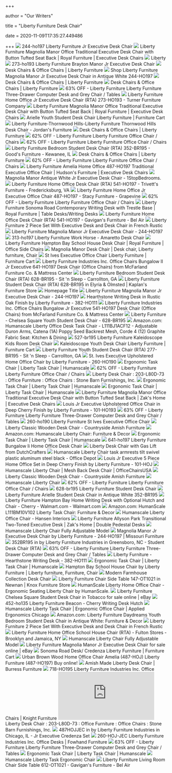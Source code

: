 +++
        
author = "Our Writers"
        
title = "Liberty Furniture Desk Chair"
        
date = 2020-11-09T17:35:27.449486
        
+++
[ ![](https://static.homelivingfurniture.com/data/vendors/660/items/255952/big/244-ho197.jpg)](https://static.homelivingfurniture.com/data/vendors/660/items/255952/big/244-ho197.jpg) 244-ho197 Liberty Furniture Jr Executive Desk Chair
[ ![](https://imageresizer.furnituredealer.net/img/remote/images.furnituredealer.net/img/products%2Fliberty_furniture%2Fcolor%2Fmagnolia%20manor_244-ho197-b1.jpg?width=1024&height=768&scale=both&trim.threshold=50&trim.percentpadding=10)](https://imageresizer.furnituredealer.net/img/remote/images.furnituredealer.net/img/products%2Fliberty_furniture%2Fcolor%2Fmagnolia%20manor_244-ho197-b1.jpg?width=1024&height=768&scale=both&trim.threshold=50&trim.percentpadding=10) Liberty Furniture Magnolia Manor Office Traditional Executive Desk Chair  with Button Tufted Seat Back | Royal Furniture | Executive Desk Chairs
[ ![](https://www.mylibertyfurniture.com/globalassets/product-images/large/244-ho197_1.jpg)](https://www.mylibertyfurniture.com/globalassets/product-images/large/244-ho197_1.jpg) Liberty
[ ![](https://static.homelivingfurniture.com/data/vendors/660/items/214378/big/273-ho193.jpg)](https://static.homelivingfurniture.com/data/vendors/660/items/214378/big/273-ho193.jpg) 273-ho193 Liberty Furniture Brayton Manor Jr Executive Desk Chair
[ ![](https://www.mylibertyfurniture.com/globalassets/product-images/thumbnail/244-ho197.jpg)](https://www.mylibertyfurniture.com/globalassets/product-images/thumbnail/244-ho197.jpg) Desk Chairs & Office Chairs | Liberty Furniture
[ ![](https://www.localfurnitureoutlet.com/media/catalog/product/cache/1/image/9df78eab33525d08d6e5fb8d27136e95/i/m/image_244-HO197.jpg)](https://www.localfurnitureoutlet.com/media/catalog/product/cache/1/image/9df78eab33525d08d6e5fb8d27136e95/i/m/image_244-HO197.jpg) Shop Liberty Furniture Magnolia Manor Jr Executive Desk Chair in Antique  White 244-HO197
[ ![](https://www.mylibertyfurniture.com/globalassets/product-images/thumbnail/273-ho193.jpg)](https://www.mylibertyfurniture.com/globalassets/product-images/thumbnail/273-ho193.jpg) Desk Chairs & Office Chairs | Liberty Furniture
[ ![](https://www.mylibertyfurniture.com/globalassets/product-images/thumbnail/487-ho197_1.jpg)](https://www.mylibertyfurniture.com/globalassets/product-images/thumbnail/487-ho197_1.jpg) Desk Chairs & Office Chairs | Liberty Furniture
[ ![](https://images.kaiyo.com/48051/liberty-furniture/tables/home-office-desks/sell-liberty-furniture-three-drawer-computer-desk-and-grey-chair.jpeg)](https://images.kaiyo.com/48051/liberty-furniture/tables/home-office-desks/sell-liberty-furniture-three-drawer-computer-desk-and-grey-chair.jpeg) 63% OFF - Liberty Furniture Liberty Furniture Three-Drawer Computer Desk  and Grey Chair / Tables
[ ![](https://images2.imgix.net/p4dbimg/653/images/273-ho193.jpg?fit=fill&trim=color&trimcolor=FFFFFF&trimtol=5&bg=FFFFFF&w=768&h=576&fm=pjpg&auto=format)](https://images2.imgix.net/p4dbimg/653/images/273-ho193.jpg?fit=fill&trim=color&trimcolor=FFFFFF&trimtol=5&bg=FFFFFF&w=768&h=576&fm=pjpg&auto=format) Liberty Furniture Home Office Jr Executive Desk Chair (RTA) 273-HO193 -  Turner Furniture Company
[ ![](https://imageresizer.furnituredealer.net/img/remote/images.furnituredealer.net/img/products%2Fliberty_furniture%2Fcolor%2Fmagnolia%20manor_244-ho197-b3.jpg?width=1024&height=768&scale=both&trim.threshold=50&trim.percentpadding=10)](https://imageresizer.furnituredealer.net/img/remote/images.furnituredealer.net/img/products%2Fliberty_furniture%2Fcolor%2Fmagnolia%20manor_244-ho197-b3.jpg?width=1024&height=768&scale=both&trim.threshold=50&trim.percentpadding=10) Liberty Furniture Magnolia Manor Office Traditional Executive Desk Chair  with Button Tufted Seat Back | Royal Furniture | Executive Desk Chairs
[ ![](https://smhttp-ssl-77687.nexcesscdn.net/media/catalog/product/cache/1/image/650x650/9df78eab33525d08d6e5fb8d27136e95/3/5/352-BR195-student-desk-chair-1.jpg)](https://smhttp-ssl-77687.nexcesscdn.net/media/catalog/product/cache/1/image/650x650/9df78eab33525d08d6e5fb8d27136e95/3/5/352-BR195-student-desk-chair-1.jpg) Arielle Youth Student Desk Chair Liberty Furniture | Furniture Cart
[ ![](https://s7d5.scene7.com/is/image/Jordans/K22575900_00?wid=378&hei=375)](https://s7d5.scene7.com/is/image/Jordans/K22575900_00?wid=378&hei=375) Liberty Furniture-Thornwood Hills-Liberty Furniture Thornwood Hills Desk  Chair - Jordan's Furniture
[ ![](https://www.mylibertyfurniture.com/globalassets/product-images/thumbnail/487-ho197.jpg)](https://www.mylibertyfurniture.com/globalassets/product-images/thumbnail/487-ho197.jpg) Desk Chairs & Office Chairs | Liberty Furniture
[ ![](https://images.kaiyo.com/114938/liberty-furniture/chairs/home-office-chairs/buy-liberty-furniture-office-chair.jpeg)](https://images.kaiyo.com/114938/liberty-furniture/chairs/home-office-chairs/buy-liberty-furniture-office-chair.jpeg) 62% OFF - Liberty Furniture Liberty Furniture Office Chair / Chairs
[ ![](https://images.kaiyo.com/114938/liberty-furniture/chairs/home-office-chairs/liberty-furniture-office-chair-second-hand.jpeg)](https://images.kaiyo.com/114938/liberty-furniture/chairs/home-office-chairs/liberty-furniture-office-chair-second-hand.jpeg) 62% OFF - Liberty Furniture Liberty Furniture Office Chair / Chairs
[ ![](https://images2.imgix.net/p4dbimg/653/images/352-br195.jpg?fit=fill&trim=color&trimcolor=FFFFFF&trimtol=5&bg=FFFFFF&w=768&h=576&fm=pjpg&auto=format)](https://images2.imgix.net/p4dbimg/653/images/352-br195.jpg?fit=fill&trim=color&trimcolor=FFFFFF&trimtol=5&bg=FFFFFF&w=768&h=576&fm=pjpg&auto=format) Liberty Furniture Bedroom Student Desk Chair (RTA) 352-BR195 - Good's  Furniture - Kewanee, IL
[ ![](https://www.mylibertyfurniture.com/globalassets/product-images/thumbnail/718-ho195.jpg)](https://www.mylibertyfurniture.com/globalassets/product-images/thumbnail/718-ho195.jpg) Desk Chairs & Office Chairs | Liberty Furniture
[ ![](https://images.kaiyo.com/114938/liberty-furniture/chairs/home-office-chairs/second-hand-liberty-furniture-office-chair.jpeg)](https://images.kaiyo.com/114938/liberty-furniture/chairs/home-office-chairs/second-hand-liberty-furniture-office-chair.jpeg) 62% OFF - Liberty Furniture Liberty Furniture Office Chair / Chairs
[ ![](https://imageresizer.furnituredealer.net/img/remote/images.furnituredealer.net/img/products%2Fliberty_furniture%2Fcolor%2Famelia--487_487-ho197-b1.jpg?width=878&height=600&scale=both&trim.threshold=80)](https://imageresizer.furnituredealer.net/img/remote/images.furnituredealer.net/img/products%2Fliberty_furniture%2Fcolor%2Famelia--487_487-ho197-b1.jpg?width=878&height=600&scale=both&trim.threshold=80) Liberty Furniture Amelia Home Office 487-HO197 Traditional Executive Office  Chair | Hudson's Furniture | Executive Desk Chairs
[ ![](https://cdn.1stopbedrooms.com/media/catalog/product/cache/1/image/790x650/667cc8115599233893af4c0b7918c94e/2/4/244-ho197.jpg)](https://cdn.1stopbedrooms.com/media/catalog/product/cache/1/image/790x650/667cc8115599233893af4c0b7918c94e/2/4/244-ho197.jpg) Magnolia Manor Antique White Jr Executive Desk Chair - 1StopBedrooms.
[ ![](https://images2.imgix.net/p4dbimg/653/images/541-ho197.jpg?fit=fill&trim=color&trimcolor=FFFFFF&trimtol=5&bg=FFFFFF&w=1024&h=768&fm=pjpg&auto=format)](https://images2.imgix.net/p4dbimg/653/images/541-ho197.jpg?fit=fill&trim=color&trimcolor=FFFFFF&trimtol=5&bg=FFFFFF&w=1024&h=768&fm=pjpg&auto=format) Liberty Furniture Home Office Desk Chair (RTA) 541-HO197 - Trivett's  Furniture - Fredericksburg, VA
[ ![](https://images2.imgix.net/p4dbimg/653/images/487-ho197_1.jpg?trim=color&trimcolor=FFFFFF&trimtol=5&w=1024&h=768&fm=pjpg&auto=format)](https://images2.imgix.net/p4dbimg/653/images/487-ho197_1.jpg?trim=color&trimcolor=FFFFFF&trimtol=5&w=1024&h=768&fm=pjpg&auto=format) Liberty Furniture Home Office Jr Executive Office Chair 487-HO197 - Stacy  Furniture - Grapevine
[ ![](https://images.kaiyo.com/114938/liberty-furniture/chairs/home-office-chairs/used-liberty-furniture-office-chair.jpeg)](https://images.kaiyo.com/114938/liberty-furniture/chairs/home-office-chairs/used-liberty-furniture-office-chair.jpeg) 62% OFF - Liberty Furniture Liberty Furniture Office Chair / Chairs
[ ![](https://imageresizer.furnituredealer.net/img/remote/images.furnituredealer.net/img/products%2Fliberty_furniture%2Fcolor%2Fsonoma%20road--816253672_473-ho107-b21.jpg?width=1024&height=768&scale=both&trim.threshold=50&trim.percentpadding=10)](https://imageresizer.furnituredealer.net/img/remote/images.furnituredealer.net/img/products%2Fliberty_furniture%2Fcolor%2Fsonoma%20road--816253672_473-ho107-b21.jpg?width=1024&height=768&scale=both&trim.threshold=50&trim.percentpadding=10) Liberty Furniture Sonoma Road Contemporary Writing Desk with Trestle Base |  Royal Furniture | Table Desks/Writing Desks
[ ![](https://images2.imgix.net/p4dbimg/653/images/541-ho197.jpg?trim=color&trimcolor=FFFFFF&trimtol=5&w=1024&h=768&fm=pjpg)](https://images2.imgix.net/p4dbimg/653/images/541-ho197.jpg?trim=color&trimcolor=FFFFFF&trimtol=5&w=1024&h=768&fm=pjpg) Liberty Furniture Home Office Desk Chair (RTA) 541-HO197 - Gavigan's  Furniture - Bel Air
[ ![](https://c.shld.net/rpx/i/s/pi/mp/5107/prod_13896299908?src=https%3A%2F%2Fmedia.cymaxstores.com%2FImages%2F1071%2F1911592-L.jpg&d=a4721470935300352fb045bf0090c1129361d4dc&hei=333&wid=333&op_sharpen=1)](https://c.shld.net/rpx/i/s/pi/mp/5107/prod_13896299908?src=https%3A%2F%2Fmedia.cymaxstores.com%2FImages%2F1071%2F1911592-L.jpg&d=a4721470935300352fb045bf0090c1129361d4dc&hei=333&wid=333&op_sharpen=1) Liberty Furniture 2 Piece Set With Executive Desk and Desk Chair in French  Rustic
[ ![](https://media.cymaxstores.com/Images/1071/1886558-4-L.jpg)](https://media.cymaxstores.com/Images/1071/1886558-4-L.jpg) Liberty Furniture Magnolia Manor Jr Executive Desk Chair - 244-HO197
[ ![](https://static.homelivingfurniture.com/data/vendors/660/items/176514/big/313-HO197.jpg)](https://static.homelivingfurniture.com/data/vendors/660/items/176514/big/313-HO197.jpg) 313-ho197 Liberty Furniture Work Horse - Amaretto Desk Chair
[ ![](https://imageresizer.furnituredealer.net/img/remote/images.furnituredealer.net/img/products%2Fliberty_furniture%2Fcolor%2Fhampton%20bay%20ho_718-ho195-b2.jpg?width=1024&height=768&scale=both&trim.threshold=50&trim.percentpadding=10)](https://imageresizer.furnituredealer.net/img/remote/images.furnituredealer.net/img/products%2Fliberty_furniture%2Fcolor%2Fhampton%20bay%20ho_718-ho195-b2.jpg?width=1024&height=768&scale=both&trim.threshold=50&trim.percentpadding=10) Liberty Furniture Hampton Bay School House Desk Chair | Royal Furniture |  Office Side Chairs
[ ![](https://i.pinimg.com/736x/d4/0e/6d/d40e6de240afee2571e7cdce423e014a.jpg)](https://i.pinimg.com/736x/d4/0e/6d/d40e6de240afee2571e7cdce423e014a.jpg) Magnolia Manor Desk Chair | Desk chair, Liberty furniture, Chair
[ ![](https://smhttp-ssl-77687.nexcesscdn.net/media/catalog/product/cache/1/image/650x650/9df78eab33525d08d6e5fb8d27136e95/2/6/260-HO190-office-chair-1.jpg)](https://smhttp-ssl-77687.nexcesscdn.net/media/catalog/product/cache/1/image/650x650/9df78eab33525d08d6e5fb8d27136e95/2/6/260-HO190-office-chair-1.jpg) St Ives Executive Office Chair Liberty Furniture | Furniture Cart
[ ![](https://imgres.tailbase.com/rzdimg/prods/800/226070_1.jpg)](https://imgres.tailbase.com/rzdimg/prods/800/226070_1.jpg) Liberty Furniture Industries Inc. Office Chairs Bungalow II Jr Executive  641-HO197 Desk Chair (Office Chairs) from McFarland Furniture Co. &  Mattress Center
[ ![](https://images2.imgix.net/p4dbimg/653/images/628-br195.jpg?fit=fill&trim=color&trimcolor=FFFFFF&trimtol=5&bg=FFFFFF&w=768&h=576&fm=pjpg&auto=format)](https://images2.imgix.net/p4dbimg/653/images/628-br195.jpg?fit=fill&trim=color&trimcolor=FFFFFF&trimtol=5&bg=FFFFFF&w=768&h=576&fm=pjpg&auto=format) Liberty Furniture Bedroom Student Desk Chair (RTA) 628-BR195 - Sit 'n Sleep  - Carrollton, GA
[ ![](https://images2.imgix.net/p4dbimg/653/images/628-br195.jpg?trim=color&trimcolor=FFFFFF&trimtol=5&w=1024&h=768&fm=pjpg&auto=format)](https://images2.imgix.net/p4dbimg/653/images/628-br195.jpg?trim=color&trimcolor=FFFFFF&trimtol=5&w=1024&h=768&fm=pjpg&auto=format) Liberty Furniture Student Desk Chair (RTA) 628-BR195 in Elyria & Olmsted |  Kaplan's Furniture Store
[ ![](https://www.mylibertyfurniture.com/globalassets/home-page/mobile/liberty-mobile-images520-dr.jpg)](https://www.mylibertyfurniture.com/globalassets/home-page/mobile/liberty-mobile-images520-dr.jpg) Homepage Title
[ ![](https://media.cymaxstores.com/Images/1071/1886558-3-L.jpg)](https://media.cymaxstores.com/Images/1071/1886558-3-L.jpg) Liberty Furniture Magnolia Manor Jr Executive Desk Chair - 244-HO197
[ ![](https://www.homecinemacenter.com/v/vspfiles/photos/LIB-382-HO111-2.jpg?v-cache=1455518240)](https://www.homecinemacenter.com/v/vspfiles/photos/LIB-382-HO111-2.jpg?v-cache=1455518240) Hearthstone Writing Desk in Rustic Oak Finish by Liberty Furniture -  382-HO111
[ ![](https://imgres.tailbase.com/rzdimg/prods/800/226058_1.jpg)](https://imgres.tailbase.com/rzdimg/prods/800/226058_1.jpg) Liberty Furniture Industries Inc. Office Chairs Bungalow Jr Executive  541-HO197 Desk Chair (Office Chairs) from McFarland Furniture Co. &  Mattress Center
[ ![](https://s.yimg.com/aah/yhst-130038008324021/liberty-furniture-chelsea-square-youth-student-desk-chair-628-br195-19.jpg)](https://s.yimg.com/aah/yhst-130038008324021/liberty-furniture-chelsea-square-youth-student-desk-chair-628-br195-19.jpg) Liberty Furniture - Chelsea Square Youth Student Desk Chair - 628-BR195
[ ![](https://images-na.ssl-images-amazon.com/images/I/81wJWsCMh0L._AC_SL1500_.jpg)](https://images-na.ssl-images-amazon.com/images/I/81wJWsCMh0L._AC_SL1500_.jpg) Amazon.com: Humanscale Liberty Office Desk Task Chair - L111BJ1ACF12 -  Adjustable Duron Arms, Catena (1A) Poppy Seed Backrest Mesh, Corde 4 (12)  Graphite Fabric Seat: Kitchen & Dining
[ ![](https://static.homelivingfurniture.com/data/vendors/660/items/214083/big/527-BR195.jpg)](https://static.homelivingfurniture.com/data/vendors/660/items/214083/big/527-BR195.jpg) 527-br195 Liberty Furniture Kaleidoscope Kids Room Desk Chair
[ ![](https://smhttp-ssl-77687.nexcesscdn.net/media/catalog/product/cache/1/image/650x650/9df78eab33525d08d6e5fb8d27136e95/5/2/527-BR195-desk-chair-1.jpg)](https://smhttp-ssl-77687.nexcesscdn.net/media/catalog/product/cache/1/image/650x650/9df78eab33525d08d6e5fb8d27136e95/5/2/527-BR195-desk-chair-1.jpg) Kaleidoscope Youth Desk Chair Liberty Furniture | Furniture Cart
[ ![](https://images2.imgix.net/p4dbimg/653/images/277-br195.jpg?fit=fill&trim=color&trimcolor=FFFFFF&trimtol=5&bg=FFFFFF&w=768&h=576&fm=pjpg)](https://images2.imgix.net/p4dbimg/653/images/277-br195.jpg?fit=fill&trim=color&trimcolor=FFFFFF&trimtol=5&bg=FFFFFF&w=768&h=576&fm=pjpg) Liberty Furniture Youth Student Desk Chair (RTA) 277-BR195 - Sit 'n Sleep -  Carrollton, GA
[ ![](https://www.homecinemacenter.com/v/vspfiles/photos/LIB-260-HO190-2.jpg?v-cache=1391066707)](https://www.homecinemacenter.com/v/vspfiles/photos/LIB-260-HO190-2.jpg?v-cache=1391066707) St. Ives Executive Upholstered Home Office Chair by Liberty Furniture -  260-HO190
[ ![](https://www.humanscale.com/userFiles/images/seating/libertytask/17_humanscale_liberty_chair_edit9.jpg)](https://www.humanscale.com/userFiles/images/seating/libertytask/17_humanscale_liberty_chair_edit9.jpg) Ergonomic Task Chair | Liberty Task Chair | Humanscale
[ ![](https://images.kaiyo.com/114938/liberty-furniture/chairs/home-office-chairs/liberty-furniture-office-chair-used.jpeg)](https://images.kaiyo.com/114938/liberty-furniture/chairs/home-office-chairs/liberty-furniture-office-chair-used.jpeg) 62% OFF - Liberty Furniture Liberty Furniture Office Chair / Chairs
[ ![](http://www.stonebarnfurnishings.com/store_files/product_images/hi_res1/6579oak_desk_chair__8136_copy_(857x1280).jpg)](http://www.stonebarnfurnishings.com/store_files/product_images/hi_res1/6579oak_desk_chair__8136_copy_(857x1280).jpg) Liberty Desk Chair : 203-L80D-73 : Office Furniture : Office Chairs : Stone  Barn Furnishings, Inc.
[ ![](https://www.humanscale.com/userFiles/images/seating/libertytask/17_humanscale_liberty_chair_edit2.jpg)](https://www.humanscale.com/userFiles/images/seating/libertytask/17_humanscale_liberty_chair_edit2.jpg) Ergonomic Task Chair | Liberty Task Chair | Humanscale
[ ![](https://www.humanscale.com/userFiles/images/seating/libertytask/17_humanscale_liberty_chair_edit6.jpg)](https://www.humanscale.com/userFiles/images/seating/libertytask/17_humanscale_liberty_chair_edit6.jpg) Ergonomic Task Chair | Liberty Task Chair | Humanscale
[ ![](https://imageresizer.furnituredealer.net/img/remote/images.furnituredealer.net/img/products%2Fliberty_furniture%2Fcolor%2Fmagnolia%20manor_244-ho197-b19.jpg?width=878&height=600&scale=both&trim.threshold=80)](https://imageresizer.furnituredealer.net/img/remote/images.furnituredealer.net/img/products%2Fliberty_furniture%2Fcolor%2Fmagnolia%20manor_244-ho197-b19.jpg?width=878&height=600&scale=both&trim.threshold=80) Liberty Furniture Magnolia Manor Office Traditional Executive Desk Chair  with Button Tufted Seat Back | Zak's Home | Executive Desk Chairs
[ ![](https://www.homecinemacenter.com/v/vspfiles/photos/LIB-101-HO193-2.jpg?v-cache=1391066707)](https://www.homecinemacenter.com/v/vspfiles/photos/LIB-101-HO193-2.jpg?v-cache=1391066707) Louis Jr Executive Upholstered Office Chair in Deep Cherry Finish by Liberty  Furniture - 101-HO193
[ ![](https://images.kaiyo.com/48051/liberty-furniture/tables/home-office-desks/liberty-furniture-three-drawer-computer-desk-and-grey-chair.jpeg)](https://images.kaiyo.com/48051/liberty-furniture/tables/home-office-desks/liberty-furniture-three-drawer-computer-desk-and-grey-chair.jpeg) 63% OFF - Liberty Furniture Liberty Furniture Three-Drawer Computer Desk  and Grey Chair / Tables
[ ![](https://static.homelivingfurniture.com/data/vendors/660/items/176284/big/260-HO190.jpg)](https://static.homelivingfurniture.com/data/vendors/660/items/176284/big/260-HO190.jpg) 260-ho190 Liberty Furniture St Ives Executive Office Chair
[ ![](https://www.countrysideamishfurniture.com/media/made/media/uploads/Catalog/50051/2020/liberty-office-chair_745_1200_80.jpg)](https://www.countrysideamishfurniture.com/media/made/media/uploads/Catalog/50051/2020/liberty-office-chair_745_1200_80.jpg) Liberty Classic Wooden Desk Chair - Countryside Amish Furniture
[ ![](https://images-na.ssl-images-amazon.com/images/I/41AWM%2BcLbiL.__AC_SY300_QL70_ML2_.jpg)](https://images-na.ssl-images-amazon.com/images/I/41AWM%2BcLbiL.__AC_SY300_QL70_ML2_.jpg) Amazon.com: Humanscale Liberty Chair: Furniture & Decor
[ ![](https://www.humanscale.com/userFiles/images/seating/libertytask/17_humanscale_liberty_1.jpg)](https://www.humanscale.com/userFiles/images/seating/libertytask/17_humanscale_liberty_1.jpg) Ergonomic Task Chair | Liberty Task Chair | Humanscale
[ ![](https://static.homelivingfurniture.com/data/vendors/660/items/176443/big/641-HO197.jpg)](https://static.homelivingfurniture.com/data/vendors/660/items/176443/big/641-HO197.jpg) 641-ho197 Liberty Furniture Bungalow Ii Home Office Desk Chair
[ ![](https://s3.dutchcrafters.com/uploads/posimage/Amish-Liberty-Desk-Chair-with-Gas-Lift-302563.jpg)](https://s3.dutchcrafters.com/uploads/posimage/Amish-Liberty-Desk-Chair-with-Gas-Lift-302563.jpg) Liberty Desk Chair with Gas Lift from DutchCrafters
[ ![](https://media.officedepot.com/image/upload/b_rgb:FFFFFF,c_pad,dpr_1.0,f_auto,h_1665,q_auto,w_1250/c_pad,h_1665,w_1250/v1/products/7140659/7140659_o51?pgw=1&pgwact=1)](https://media.officedepot.com/image/upload/b_rgb:FFFFFF,c_pad,dpr_1.0,f_auto,h_1665,q_auto,w_1250/c_pad,h_1665,w_1250/v1/products/7140659/7140659_o51?pgw=1&pgwact=1) Humanscale Liberty Chair task armrests tilt swivel plastic aluminum steel  black - Office Depot
[ ![](https://www.homecinemacenter.com/v/vspfiles/photos/LIB-101-HOJ-2.jpg?v-cache=1391066707)](https://www.homecinemacenter.com/v/vspfiles/photos/LIB-101-HOJ-2.jpg?v-cache=1391066707) Louis Jr Executive 5 Piece Home Office Set in Deep Cherry Finish by Liberty  Furniture - 101-HOJ
[ ![](https://cdn11.bigcommerce.com/s-lpku7oc/images/stencil/1280x1280/products/755/8230/libertytask_yellow_s_3000__03598.1438349053.jpg?c=2)](https://cdn11.bigcommerce.com/s-lpku7oc/images/stencil/1280x1280/products/755/8230/libertytask_yellow_s_3000__03598.1438349053.jpg?c=2) Humanscale Liberty Chair | Mesh Back Desk Chair | OfficeChairsUSA
[ ![](https://www.countrysideamishfurniture.com/media/made/media/uploads/Catalog/50036/2017/liberty_classic_desk_chair_638_992_80.jpg)](https://www.countrysideamishfurniture.com/media/made/media/uploads/Catalog/50036/2017/liberty_classic_desk_chair_638_992_80.jpg) Liberty Classic Wooden Desk Chair - Countryside Amish Furniture
[ ![](https://cdn11.bigcommerce.com/s-492apnl0xy/images/stencil/1280x1280/products/744/3282/humanscale-liberty-chair-hus088__49475.1490806767.jpg?c=2)](https://cdn11.bigcommerce.com/s-492apnl0xy/images/stencil/1280x1280/products/744/3282/humanscale-liberty-chair-hus088__49475.1490806767.jpg?c=2) Humanscale Liberty Chair
[ ![](https://images.kaiyo.com/114938/liberty-furniture/chairs/home-office-chairs/sell-liberty-furniture-office-chair.jpeg)](https://images.kaiyo.com/114938/liberty-furniture/chairs/home-office-chairs/sell-liberty-furniture-office-chair.jpeg) 62% OFF - Liberty Furniture Liberty Furniture Office Chair / Chairs
[ ![](https://static.homelivingfurniture.com/data/vendors/660/items/175650/big/628-BR195.jpg)](https://static.homelivingfurniture.com/data/vendors/660/items/175650/big/628-BR195.jpg) 628-br195 Liberty Furniture Student Desk Chair
[ ![](https://www.bedroomfurniturediscounts.com/media/catalog/product/cache/1/image/647x455/de872f0ebe2788fbb19ed4dd7db27516/6/0/60046.jpg)](https://www.bedroomfurniturediscounts.com/media/catalog/product/cache/1/image/647x455/de872f0ebe2788fbb19ed4dd7db27516/6/0/60046.jpg) Liberty Furniture Arielle Student Desk Chair in Antique White 352-BR195
[ ![](https://i5.walmartimages.com/asr/d64193ee-cd84-42f0-980d-56e98b302524_1.75d38dacb9f7dd55ba6ce2eca17804ac.jpeg)](https://i5.walmartimages.com/asr/d64193ee-cd84-42f0-980d-56e98b302524_1.75d38dacb9f7dd55ba6ce2eca17804ac.jpeg) Liberty Furniture Hampton Bay Home Writing Desk with Optional Hutch and  Chair - Cherry - Walmart.com - Walmart.com
[ ![](https://images-na.ssl-images-amazon.com/images/I/41Y1UEXmVNL._AC_SY450_.jpg)](https://images-na.ssl-images-amazon.com/images/I/41Y1UEXmVNL._AC_SY450_.jpg) Amazon.com: HumanScale L111BM10V102 Liberty Task Chair: Furniture & Decor
[ ![](https://www.hanseninteriors.com/app/uploads/2020/05/Humanscale-Liberty-Task-Chair-Custom.png)](https://www.hanseninteriors.com/app/uploads/2020/05/Humanscale-Liberty-Task-Chair-Custom.png) Humanscale Liberty Office Chair - Hansen Interiors
[ ![](https://images.furnituredealer.net/img/products%2Fliberty_furniture%2Fcolor%2Fallyson%20park--816253672_417-hoj-dsk-b1.jpg)](https://images.furnituredealer.net/img/products%2Fliberty_furniture%2Fcolor%2Fallyson%20park--816253672_417-hoj-dsk-b1.jpg) Liberty Furniture Allyson Park Transitional Two-Toned Executive Desk |  Zak's Home | Double Pedestal Desks
[ ![](https://cdn11.bigcommerce.com/s-rb8ue6qv0m/images/stencil/original/products/870/7667/20181231_162707__53661.1546372404.jpg?c=2)](https://cdn11.bigcommerce.com/s-rb8ue6qv0m/images/stencil/original/products/870/7667/20181231_162707__53661.1546372404.jpg?c=2) Humanscale Liberty Chair Fully Adjustable Model
[ ![](https://cdn.knorrweb.com/liberty-furniture/800x800/244-ho197_9.jpg)](https://cdn.knorrweb.com/liberty-furniture/800x800/244-ho197_9.jpg) Magnolia Manor Jr Executive Desk Chair by Liberty Furniture - 244-HO197 |  Missouri Furniture
[ ![](https://images.webfronts.com/cache/frogbkdttnqu.jpg?imgeng=/w_500/h_500/m_letterbox_ffffff_100)](https://images.webfronts.com/cache/frogbkdttnqu.jpg?imgeng=/w_500/h_500/m_letterbox_ffffff_100) 352BR195 in by Liberty Furniture Industries in Greensboro, NC - Student Desk  Chair (RTA)
[ ![](https://images.kaiyo.com/48051/liberty-furniture/tables/home-office-desks/second-hand-liberty-furniture-three-drawer-computer-desk-and-grey-chair.jpeg)](https://images.kaiyo.com/48051/liberty-furniture/tables/home-office-desks/second-hand-liberty-furniture-three-drawer-computer-desk-and-grey-chair.jpeg) 63% OFF - Liberty Furniture Liberty Furniture Three-Drawer Computer Desk  and Grey Chair / Tables
[ ![](https://s.yimg.com/aah/yhst-130038008324021/liberty-furniture-hearthstone-writing-desk-382-ho111-7.jpg)](https://s.yimg.com/aah/yhst-130038008324021/liberty-furniture-hearthstone-writing-desk-382-ho111-7.jpg) Liberty Furniture - Hearthstone Writing Desk - 382-HO111
[ ![](https://www.humanscale.com/userFiles/images/seating/libertytask/17_humanscale_liberty_2.jpg)](https://www.humanscale.com/userFiles/images/seating/libertytask/17_humanscale_liberty_2.jpg) Ergonomic Task Chair | Liberty Task Chair | Humanscale
[ ![](https://i.pinimg.com/originals/2d/f6/c5/2df6c57014d62219fd368d834ed2e88d.jpg)](https://i.pinimg.com/originals/2d/f6/c5/2df6c57014d62219fd368d834ed2e88d.jpg) Hampton Bay School House Chair by Liberty Furniture | Liberty furniture,  Furniture, Chair
[ ![](https://www.watsons.com/media/catalog/product/cache/e4d64343b1bc593f1c5348fe05efa4a6/5/0/504255_liberty_furniture_modern_farmhouse_collection_desk_chair_white.jpg)](https://www.watsons.com/media/catalog/product/cache/e4d64343b1bc593f1c5348fe05efa4a6/5/0/504255_liberty_furniture_modern_farmhouse_collection_desk_chair_white.jpg) Modern Farmhouse Collection Desk Chair
[ ![](https://images2.imgix.net/p4dbimg/653/images/147-ot1021.jpg?fit=fill&trim=color&trimcolor=FFFFFF&trimtol=5&bg=FFFFFF&w=1024&h=768&fm=pjpg&auto=format)](https://images2.imgix.net/p4dbimg/653/images/147-ot1021.jpg?fit=fill&trim=color&trimcolor=FFFFFF&trimtol=5&bg=FFFFFF&w=1024&h=768&fm=pjpg&auto=format) Liberty Furniture Chair Side Table 147-OT1021 in Newnan | Knox Furniture  Store
[ ![](https://vitalitywebb.com/backstore/HumanScale/pics/Liberty_Chair_Desk.jpg)](https://vitalitywebb.com/backstore/HumanScale/pics/Liberty_Chair_Desk.jpg) HumanScale Liberty Home Office Chair - Ergonomic Seating Liberty Chair by  HumanScale.
[ ![](https://i.ebayimg.com/images/g/9hEAAOSwtOVdMCQX/s-l1600.jpg)](https://i.ebayimg.com/images/g/9hEAAOSwtOVdMCQX/s-l1600.jpg) Liberty Furniture Chelsea Square Student Desk Chair in Tobacco for sale  online | eBay
[ ![](https://static.homelivingfurniture.com/data/vendors/660/items/176342/big/452-HO135.jpg)](https://static.homelivingfurniture.com/data/vendors/660/items/176342/big/452-HO135.jpg) 452-ho135 Liberty Furniture Beacon - Cherry Writing Desk Hutch
[ ![](https://cdn1.bigcommerce.com/server2300/28f38/products/141/images/7856/Humanscale-Liberty-Task-Chair-005__44298.1492593147.500.750.jpg?c=2)](https://cdn1.bigcommerce.com/server2300/28f38/products/141/images/7856/Humanscale-Liberty-Task-Chair-005__44298.1492593147.500.750.jpg?c=2) Humanscale Liberty Task Chair | Ergonomic Office Chair | Applied Ergonomics  Chicago
[ ![](https://images-na.ssl-images-amazon.com/images/I/716P4lZeZoL._AC_SL1000_.jpg)](https://images-na.ssl-images-amazon.com/images/I/716P4lZeZoL._AC_SL1000_.jpg) Amazon.com: Liberty Furniture Daydreams Youth Bedroom Student Desk Chair in  Antique White: Furniture & Decor
[ ![](https://c.shld.net/rpx/i/s/pi/mp/5107/prod_13896299608?src=https%3A%2F%2Fmedia.cymaxstores.com%2FImages%2F1071%2F1911592-2-L.jpg&d=1d85a9279e9d90bd65565a480d1a2c0f3795f771&hei=333&wid=333&op_sharpen=1)](https://c.shld.net/rpx/i/s/pi/mp/5107/prod_13896299608?src=https%3A%2F%2Fmedia.cymaxstores.com%2FImages%2F1071%2F1911592-2-L.jpg&d=1d85a9279e9d90bd65565a480d1a2c0f3795f771&hei=333&wid=333&op_sharpen=1) Liberty Furniture 2 Piece Set With Executive Desk and Desk Chair in French  Rustic
[ ![](https://images2.imgix.net/p4dbimg/653/images/717-ho195.jpg?trim=color&trimcolor=FFFFFF&trimtol=5&w=1024&h=768&fm=pjpg&auto=format)](https://images2.imgix.net/p4dbimg/653/images/717-ho195.jpg?trim=color&trimcolor=FFFFFF&trimtol=5&w=1024&h=768&fm=pjpg&auto=format) Liberty Furniture Home Office School House Chair (RTA) - Fulton Stores -  Brooklyn and Jamaica, NY
[ ![](https://cdn11.bigcommerce.com/s-rb8ue6qv0m/images/stencil/1000x1000/products/870/7664/20181231_162715__54157.1546372386.jpg?c=2)](https://cdn11.bigcommerce.com/s-rb8ue6qv0m/images/stencil/1000x1000/products/870/7664/20181231_162715__54157.1546372386.jpg?c=2) Humanscale Liberty Chair Fully Adjustable Model
[ ![](https://i.ebayimg.com/images/g/j~YAAOSwvXFdBHRr/s-l1600.jpg)](https://i.ebayimg.com/images/g/j~YAAOSwvXFdBHRr/s-l1600.jpg) Liberty Furniture Magnolia Manor Jr Executive Desk Chair for sale online |  eBay
[ ![](https://smhttp-ssl-77687.nexcesscdn.net/media/catalog/product/cache/1/image/650x650/9df78eab33525d08d6e5fb8d27136e95/4/7/473-HO-DSK-credenza-1.jpg)](https://smhttp-ssl-77687.nexcesscdn.net/media/catalog/product/cache/1/image/650x650/9df78eab33525d08d6e5fb8d27136e95/4/7/473-HO-DSK-credenza-1.jpg) Sonoma Road Desk/ Credenza Liberty Furniture | Furniture Cart
[ ![](https://nyfurnitureoutlets.com/media/cache/sylius_shop_product_original/87/e2/b38a24f205cc749e2b60bc03b458.jpeg)](https://nyfurnitureoutlets.com/media/cache/sylius_shop_product_original/87/e2/b38a24f205cc749e2b60bc03b458.jpeg) Urban Brown Wood Home Office Chair Amelia (487-HOJ) Liberty Furniture  (487-HO197) Buy online!
[ ![](https://burressoak.com/wp-content/uploads/2020/08/Liberty_Desk_Chair.png)](https://burressoak.com/wp-content/uploads/2020/08/Liberty_Desk_Chair.png) Amish Made Liberty Desk Chair | Burress Furniture
[ ![](https://imgres.tailbase.com/rzdimg/prods/800/226241_1.jpg)](https://imgres.tailbase.com/rzdimg/prods/800/226241_1.jpg) 718-HO195 Liberty Furniture Industries Inc. Office Chairs | Knight Furniture
[ ![](http://www.stonebarnfurnishings.com/gallery/thumb.php?src=/store_files/product_images/hi_res1/6296galveston-shaker-desk_(676x1024).jpg&h=300&w=400&zc=1&q=90&s=1)](http://www.stonebarnfurnishings.com/gallery/thumb.php?src=/store_files/product_images/hi_res1/6296galveston-shaker-desk_(676x1024).jpg&h=300&w=400&zc=1&q=90&s=1) Liberty Desk Chair : 203-L80D-73 : Office Furniture : Office Chairs : Stone  Barn Furnishings, Inc.
[ ![](https://images.webfronts.com/cache/frmwsgxkgthm.jpg?imgeng=/w_500/h_500/m_letterbox_ffffff_100)](https://images.webfronts.com/cache/frmwsgxkgthm.jpg?imgeng=/w_500/h_500/m_letterbox_ffffff_100) 487HOJJEC in by Liberty Furniture Industries in Chicago, IL - Jr Executive  Credenza Set
[ ![](https://imgres.tailbase.com/rzdimg/prods/800/433953_1.jpg)](https://imgres.tailbase.com/rzdimg/prods/800/433953_1.jpg) 260-HOJ-JEC Liberty Furniture Industries Inc. Office Desks | Fowhand  Furniture
[ ![](https://images.kaiyo.com/48051/liberty-furniture/tables/home-office-desks/liberty-furniture-three-drawer-computer-desk-and-grey-chair-second-hand.jpeg)](https://images.kaiyo.com/48051/liberty-furniture/tables/home-office-desks/liberty-furniture-three-drawer-computer-desk-and-grey-chair-second-hand.jpeg) 63% OFF - Liberty Furniture Liberty Furniture Three-Drawer Computer Desk  and Grey Chair / Tables
[ ![](https://www.humanscale.com/userFiles/images/seating/libertytask/17_humanscale_liberty_chair_edit5.jpg)](https://www.humanscale.com/userFiles/images/seating/libertytask/17_humanscale_liberty_chair_edit5.jpg) Ergonomic Task Chair | Liberty Task Chair | Humanscale
[ ![](https://www.ergodirect.com/images/Humanscale/13623/large/Humanscale_Liberty_Task_Ergonomic_Chair_lg.jpg)](https://www.ergodirect.com/images/Humanscale/13623/large/Humanscale_Liberty_Task_Ergonomic_Chair_lg.jpg) Humanscale Liberty Task Ergonomic Chair
[ ![](https://images2.imgix.net/p4dbimg/653/images/612-ot1021_1.jpg?fit=fill&trim=color&trimcolor=FFFFFF&trimtol=5&bg=FFFFFF&w=1024&h=768&fm=pjpg)](https://images2.imgix.net/p4dbimg/653/images/612-ot1021_1.jpg?fit=fill&trim=color&trimcolor=FFFFFF&trimtol=5&bg=FFFFFF&w=1024&h=768&fm=pjpg) Liberty Furniture Living Room Chair Side Table 612-OT1021 - Gavigan's  Furniture - Bel Air
